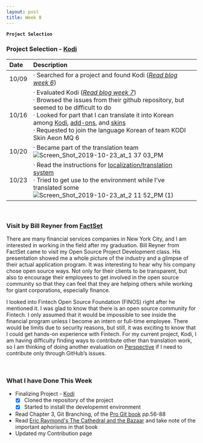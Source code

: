 ```yaml
---
layout: post
title: Week 8
---
```


**`Project Selection`**

### Project Selection - [Kodi](https://kodi.tv/)  

| Date | Description |
| :--- | :---        |
| 10/09 | · Searched for a project and found Kodi ([_Read blog week 6_](https://hunter-college-ossd-fall-2019.github.io/nancydocode-weekly/week06/)) |
| 10/16 | · Evaluated Kodi ([_Read blog week 7_](https://hunter-college-ossd-fall-2019.github.io/nancydocode-weekly/week07/))<br> · Browsed the issues from their github repository, but seemed to be difficult to do <br> · Looked for part that I can translate it into Korean among [Kodi](https://www.transifex.com/teamxbmc/kodi-main/), [add-ons](https://www.transifex.com/teamxbmc/xbmc-addons/), and [skins](https://www.transifex.com/teamxbmc/xbmc-skins/)<br> · Requested to join the language Korean of team KODI Skin Aeon MQ 6 |
| 10/20 | · Became part of the translation team<br> ![Screen_Shot_2019-10-23_at_1 37 03_PM](https://user-images.githubusercontent.com/30683150/67419751-46ea3180-f59b-11e9-909b-55fd9a852ec8.png) |
| 10/23 | · Read the instructions for [localization/translation system](https://kodi.wiki/index.php?title=Translation_System)<br> · Tried to get use to the environment while I've translated some <br> ![Screen_Shot_2019-10-23_at_2 11 52_PM (1)](https://user-images.githubusercontent.com/30683150/67421851-51a6c580-f59f-11e9-8f45-0ff0f7766d51.png) |

&nbsp;
&nbsp;
&nbsp;

### Visit by Bill Reyner from [FactSet](https://www.factset.com/)
There are many financial services companies in New York City, and I am interested in working in the field after my graduation. Bill Reyner from FactSet came to visit my Open Source Project Development class. His presentation showed me a whole picture of the industry and a glimpse of their actual application program. It was interesting to hear why his company chose open source ways. Not only for their clients to be transparent, but also to encourage their employees to get involved in the open source community so that they can feel that they are helping others while working for giant corporations, especially finance. 

I looked into Fintech Open Source Foundation (FINOS) right after he mentioned it. I was glad to know that there is an open source community for Fintech. I only assumed that it would be impossible to see inside the financial program unless I become an intern or full-time employee. There would be limits due to security reasons, but still, it was exciting to know that I could get hands-on experience with Fintech. For my current project, Kodi, I am having difficulty finding ways to contribute other than translation work, so I am thinking of doing another evaluation on [Perspective](https://github.com/finos/perspective) if I need to contribute only through GitHub’s issues. 

&nbsp;
&nbsp;
&nbsp;

### What I have Done This Week
- Finalizing Project - [Kodi]()
  - [x] Cloned the repository of the project
  - [x] Started to install the developemnt environment 
- Read Chapter 3, Git Branching, of the [Pro Git book](https://git-scm.com/book/ko/v2) pp.56-88
- Read [Eric Raymond's The Cathedral and the Bazaar](http://www.catb.org/~esr/writings/cathedral-bazaar/cathedral-bazaar/index.html) and take note of the important aphorisms in that book
- Updated my Contribution page

